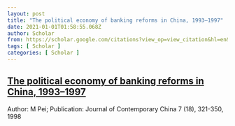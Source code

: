 ```yaml
---
layout: post
title: "The political economy of banking reforms in China, 1993–1997"
date: 2021-01-01T01:58:55.068Z
author: Scholar
from: https://scholar.google.com/citations?view_op=view_citation&hl=en&user=AggiMPQAAAAJ&citation_for_view=AggiMPQAAAAJ:_FxGoFyzp5QC
tags: [ Scholar ]
categories: [ Scholar ]
---
```

<!--1609466335068-->
[The political economy of banking reforms in China, 1993–1997](https://scholar.google.com/citations?view_op=view_citation&hl=en&user=AggiMPQAAAAJ&citation_for_view=AggiMPQAAAAJ:_FxGoFyzp5QC)
------

<div>
Author: M Pei; Publication: Journal of Contemporary China 7 (18), 321-350, 1998
</div>
